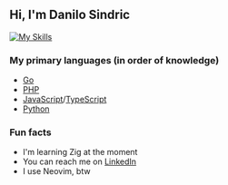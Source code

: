 ## Hi, I'm Danilo Sindric

[![My Skills](https://skillicons.dev/icons?i=go,php,symfony,linux,git,neovim,docker,html,css,javascript,typescript,vue,python,zig,c,cpp)](https://skillicons.dev)

### My primary languages (in order of knowledge)
- [Go](https://go.dev/)
- [PHP](https://www.php.net/)
- [JavaScript](https://developer.mozilla.org/en-US/docs/Web/JavaScript)/[TypeScript](https://www.typescriptlang.org/)
- [Python](https://python.org/)

### Fun facts
- I'm learning Zig at the moment
- You can reach me on [LinkedIn](https://www.linkedin.com/in/danilo-%C5%A1indri%C4%87-865aba312/)
- I use Neovim, btw

